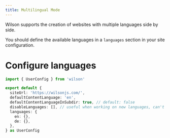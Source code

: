 ```yaml
---
title: Multilingual Mode
---
```


Wilson supports the creation of websites with multiple languages side by side.

You should define the available languages in a `languages` section in your site configuration.

# Configure languages

```ts
import { UserConfig } from 'wilson'

export default {
  siteUrl: 'https://wilsonjs.com/',
  defaultContentLanguage: 'en',
  defaultContentLanguageInSubdir: true, // default: false
  disableLanguages: [], // useful when working on new languages, can't disable defaultContentLanguage
  languages: {
    en: {},
    de: {},
  },
} as UserConfig
```
